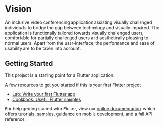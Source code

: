 # Vision

An inclusive video conferencing application assisting visually challenged individuals to bridge the gap between technology and visually impaired. The application is functionally tailored towards visually challenged users, comfortable for partially challenged users and aesthetically pleasing to normal users. Apart from the user-interface, the performance and ease of usability are to be taken into account.

## Getting Started

This project is a starting point for a Flutter application.

A few resources to get you started if this is your first Flutter project:

- [Lab: Write your first Flutter app](https://flutter.dev/docs/get-started/codelab)
- [Cookbook: Useful Flutter samples](https://flutter.dev/docs/cookbook)

For help getting started with Flutter, view our
[online documentation](https://flutter.dev/docs), which offers tutorials,
samples, guidance on mobile development, and a full API reference.

